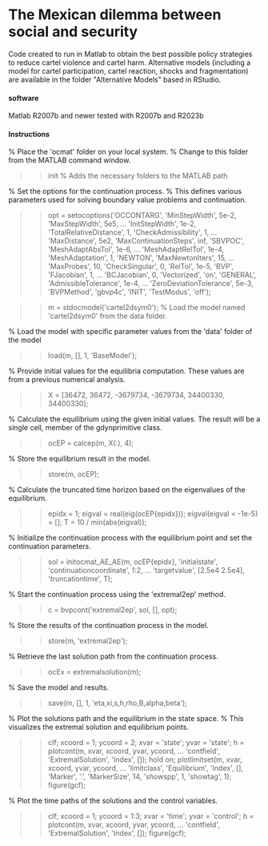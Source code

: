 # The Mexican dilemma between social and security
Code created to run in Matlab to obtain the best possible policy strategies to reduce cartel violence and cartel harm. Alternative models (including a model for cartel participation, cartel reaction, shocks and fragmentation) are available in the folder "Alternative Models" based in RStudio.

#### software
Matlab R2007b and newer
tested with R2007b and R2023b

#### Instructions
% Place the 'ocmat' folder on your local system.
% Change to this folder from the MATLAB command window.

>> init  % Adds the necessary folders to the MATLAB path

% Set the options for the continuation process.
% This defines various parameters used for solving boundary value problems and continuation.
>> opt = setocoptions('OCCONTARG', 'MinStepWidth', 5e-2, 'MaxStepWidth', 5e5, ...
    'InitStepWidth', 1e-2, 'TotalRelativeDistance', 1, 'CheckAdmissibility', 1, ...
    'MaxDistance', 5e2, 'MaxContinuationSteps', inf, 'SBVPOC', 'MeshAdaptAbsTol', 1e-6, ...
    'MeshAdaptRelTol', 1e-4, 'MeshAdaptation', 1, 'NEWTON', 'MaxNewtonIters', 15, ...
    'MaxProbes', 10, 'CheckSingular', 0, 'RelTol', 1e-5, 'BVP', 'FJacobian', 1, ...
    'BCJacobian', 0, 'Vectorized', 'on', 'GENERAL', 'AdmissibleTolerance', 1e-4, ...
    'ZeroDeviationTolerance', 5e-3, 'BVPMethod', 'gbvp4c', 'INIT', 'TestModus', 'off');

>> m = stdocmodel('cartel2dsym0');  % Load the model named 'cartel2dsym0' from the data folder.

% Load the model with specific parameter values from the 'data' folder of the model
>> load(m, [], 1, 'BaseModel');

% Provide initial values for the equilibria computation. These values are from a previous numerical analysis.
>> X = [36472, 36472, -3679734, -3679734, 34400330, 34400330];

% Calculate the equilibrium using the given initial values. The result will be a single cell, member of the gdynprimitive class.
>> ocEP = calcep(m, X(:), 4);

% Store the equilibrium result in the model.
>> store(m, ocEP);

% Calculate the truncated time horizon based on the eigenvalues of the equilibrium.
>> epidx = 1; eigval = real(eig(ocEP{epidx})); eigval(eigval < -1e-5) = []; T = 10 / min(abs(eigval));

% Initialize the continuation process with the equilibrium point and set the continuation parameters.
>> sol = initocmat_AE_AE(m, ocEP{epidx}, 'initialstate', 'continuationcoordinate', 1:2, ...
    'targetvalue', [2.5e4 2.5e4], 'truncationtime', T);

% Start the continuation process using the 'extremal2ep' method.
>> c = bvpcont('extremal2ep', sol, [], opt);

% Store the results of the continuation process in the model.
>> store(m, 'extremal2ep');

% Retrieve the last solution path from the continuation process.
>> ocEx = extremalsolution(m);

% Save the model and results.
>> save(m, [], 1, 'eta,xi,s,h,rho,B,alpha,beta');

% Plot the solutions path and the equilibrium in the state space.
% This visualizes the extremal solution and equilibrium points.
>> clf; xcoord = 1; ycoord = 2; xvar = 'state'; yvar = 'state'; h = plotcont(m, xvar, xcoord, yvar, ycoord, ...
    'contfield', 'ExtremalSolution', 'Index', []); hold on; plotlimitset(m, xvar, xcoord, yvar, ycoord, ...
    'limitclass', 'Equilibrium', 'Index', [], 'Marker', '.', 'MarkerSize', 14, 'showspp', 1, 'showtag', 1); figure(gcf);

% Plot the time paths of the solutions and the control variables.
>> clf; xcoord = 1; ycoord = 1:3; xvar = 'time'; yvar = 'control'; h = plotcont(m, xvar, xcoord, yvar, ycoord, ...
    'contfield', 'ExtremalSolution', 'Index', []); figure(gcf);
